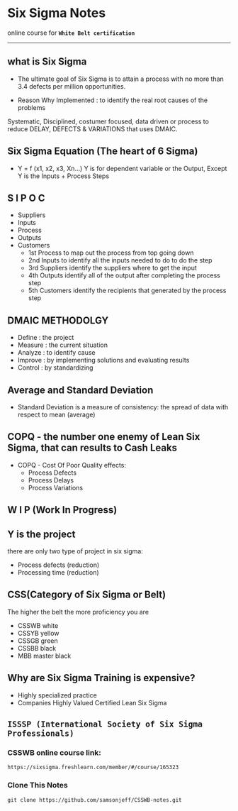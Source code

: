 # Six Sigma Notes

online course for **`White Belt certification`**

---

## what is Six Sigma

- The ultimate goal of Six Sigma is to attain a process with no more than 3.4 defects per million opportunities.

- Reason Why Implemented : to identify the real root causes of the problems

Systematic, Disciplined, costumer focused, data driven or process to reduce DELAY, DEFECTS & VARIATIONS that uses DMAIC.

## Six Sigma Equation (The heart of 6 Sigma)
- Y = f (x1, x2, x3, Xn…)
Y is for dependent variable or the Output, Except Y is the Inputs + Process Steps

## S I P O C
- Suppliers
- Inputs
- Process 
- Outputs
- Customers
	- 1st Process to map out the process from top going down
	- 2nd Inputs to identify all the inputs needed to do to do the step
	- 3rd Suppliers identify the suppliers where to get the input
	- 4th Outputs identify all of the output after completing the process step
	- 5th Customers identify the recipients that generated by the process step 

## DMAIC METHODOLGY
- Define : the project
- Measure : the current situation
- Analyze : to identify cause
- Improve : by implementing solutions and evaluating results
- Control : by standardizing

## Average and Standard Deviation

- Standard Deviation is a measure of consistency: the spread of data with respect to mean (average)

## COPQ - the number one enemy of Lean Six Sigma, that can results to Cash Leaks
- COPQ - Cost Of Poor Quality
 effects:
	- Process Defects
	- Process Delays
	- Process Variations

## W I P (Work In Progress)

## Y is the project
there are only two type of project in six sigma:
- Process defects (reduction)
- Processing time (reduction)

## CSS(Category of Six Sigma or Belt)
The higher the belt the more proficiency you are
- CSSWB white
- CSSYB yellow
- CSSGB green
- CSSBB black
- MBB master black

## Why are Six Sigma Training is expensive?
- Highly specialized practice
- Companies Highly Valued Certified Lean Six Sigma

## **`ISSSP (International Society of Six Sigma Professionals)`**
### CSSWB online course link:
```
https://sixsigma.freshlearn.com/member/#/course/165323

```
### Clone This Notes
```
git clone https://github.com/samsonjeff/CSSWB-notes.git

```
